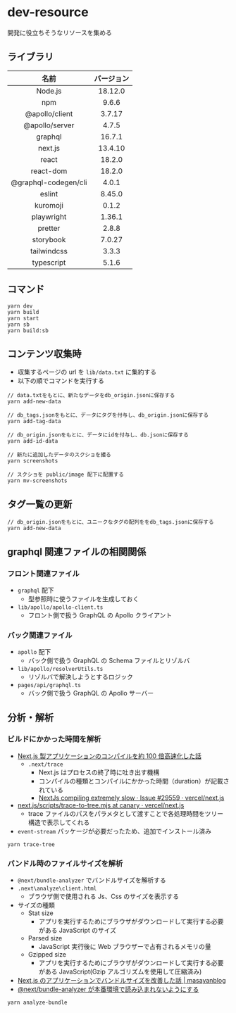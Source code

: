 # dev-resource

開発に役立ちそうなリソースを集める

## ライブラリ

|         名前         | バージョン |
| :------------------: | :--------: |
|       Node.js        |  18.12.0   |
|         npm          |   9.6.6    |
|    @apollo/client    |   3.7.17   |
|    @apollo/server    |   4.7.5    |
|       graphql        |   16.7.1   |
|       next.js        |  13.4.10   |
|        react         |   18.2.0   |
|      react-dom       |   18.2.0   |
| @graphql-codegen/cli |   4.0.1    |
|        eslint        |   8.45.0   |
|       kuromoji       |   0.1.2    |
|      playwright      |   1.36.1   |
|       pretter        |   2.8.8    |
|      storybook       |   7.0.27   |
|     tailwindcss      |   3.3.3    |
|      typescript      |   5.1.6    |

## コマンド

```shell
yarn dev
yarn build
yarn start
yarn sb
yarn build:sb
```

## コンテンツ収集時

- 収集するページの url を `lib/data.txt` に集約する
- 以下の順でコマンドを実行する

```shell
// data.txtをもとに、新たなデータをdb_origin.jsonに保存する
yarn add-new-data

// db_tags.jsonをもとに、データにタグを付与し、db_origin.jsonに保存する
yarn add-tag-data

// db_origin.jsonをもとに、データにidを付与し、db.jsonに保存する
yarn add-id-data

// 新たに追加したデータのスクショを撮る
yarn screenshots

// スクショを public/image 配下に配置する
yarn mv-screenshots
```

## タグ一覧の更新

```shell
// db_origin.jsonをもとに、ユニークなタグの配列ををdb_tags.jsonに保存する
yarn add-new-data
```

## graphql 関連ファイルの相関関係

### フロント関連ファイル

- `graphql` 配下
  - 型参照時に使うファイルを生成しておく
- `lib/apollo/apollo-client.ts`
  - フロント側で扱う GraphQL の Apollo クライアント

### バック関連ファイル

- `apollo` 配下
  - バック側で扱う GraphQL の Schema ファイルとリゾルバ
- `lib/apollo/resolverUtils.ts`
  - リゾルバで解決しようとするロジック
- `pages/api/graphql.ts`
  - バック側で扱う GraphQL の Apollo サーバー

## 分析・解析

### ビルドにかかった時間を解析

- [Next.js 製アプリケーションのコンパイルを約 100 倍高速化した話](https://zenn.dev/mkt/articles/543669021d9a1e)
  - `.next/trace`
    - Next.js はプロセスの終了時に吐き出す機構
    - コンパイルの種類とコンパイルにかかった時間（duration）が記載されている
    - [NextJs compiling extremely slow · Issue #29559 · vercel/next.js](https://github.com/vercel/next.js/issues/29559#issuecomment-938431883)
- [next.js/scripts/trace-to-tree.mjs at canary · vercel/next.js](https://github.com/vercel/next.js/blob/canary/scripts/trace-to-tree.mjs)
  - trace ファイルのパスをパラメタとして渡すことで各処理時間をツリー構造で表示してくれる
- `event-stream` パッケージが必要だったため、追加でインストール済み

```shell
yarn trace-tree
```

### バンドル時のファイルサイズを解析

- `@next/bundle-analyzer` でバンドルサイズを解析する
- `.next\analyze\client.html`
  - ブラウザ側で使用される Js、Css のサイズを表示する
- サイズの種類
  - Stat size
    - アプリを実行するためにブラウザがダウンロードして実行する必要がある JavaScript のサイズ
  - Parsed size
    - JavaScript 実行後に Web ブラウザーで占有されるメモリの量
  - Gzipped size
    - アプリを実行するためにブラウザがダウンロードして実行する必要がある JavaScript(Gzip アルゴリズムを使用して圧縮済み)
- [Next.js のアプリケーションでバンドルサイズを改善した話 | masayanblog](https://maasaablog.com/development/frontend/nextjs/6361/)
- [@next/bundle-analyzer が本番環境で読み込まれないようにする](https://zenn.dev/catnose99/scraps/661d77118aa2af)

```shell
yarn analyze-bundle
```
